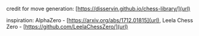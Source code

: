 credit for move generation: [https://disservin.github.io/chess-library/](url)

inspiration: AlphaZero - [https://arxiv.org/abs/1712.01815](url), Leela Chess Zero - [https://github.com/LeelaChessZero/](url)
